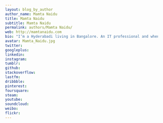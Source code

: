 ```yaml
---
layout: blog_by_author
author_name: Mamta Naidu
title: Mamta Naidu
subtitle: Mamta Naidu
permalink: authors/Mamta Naidu/
web: http://mamtanaidu.com
bio: "I’m a Hyderabadi living in Bangalore. An IT professional and when I’m not doing IT stuff I’m spending most of my time around horses and snakes with a camera dangling from my neck. I’m passionate about horses and horse riding, and I spend most of my weekends riding horses. I also find snakes very mysterious and beautiful, and I make sure I have some jungle time every month. Generally a wildlife enthusiast, kicked about anything that has to do with conservation, wildlife or otherwise. I also love to trek and travel the world. Mighty and addictive Himalayas is my favorite place in the world. I capture my experiences through photography and writing. More here: http://mamtanaidu.com/mamta-naidu-high-on-life/"
avatar: Mamta_Naidu.jpg
twitter: 
googleplus:
linkedin:
instagram:
tumblr:
github:
stackoverflow:
lastfm:
dribbble:
pinterest:
foursquare:
steam:
youtube:
soundcloud:
weibo:
flickr:
---
```

